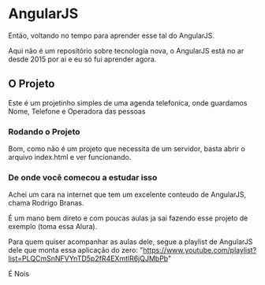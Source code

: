 # AngularJS

Então, voltando no tempo para aprender esse tal do AngularJS.

Aqui não é um repositório sobre tecnologia nova, o AngularJS está no ar desde 2015 por ai e eu só fui aprender agora.

## O Projeto

Este é um projetinho simples de uma agenda telefonica, onde guardamos Nome, Telefone e Operadora das pessoas

### Rodando o Projeto

Bom, como não é um projeto que necessita de um servidor, basta abrir o arquivo index.html e ver funcionando.

### De onde você comecou a estudar isso

Achei um cara na internet que tem um excelente conteudo de AngularJS, chama Rodrigo Branas.

É um mano bem direto e com poucas aulas ja sai fazendo esse projeto de exemplo (toma essa Alura).

Para quem quiser acompanhar as aulas dele, segue a playlist de AngularJS dele que monta essa aplicação do zero: "https://www.youtube.com/playlist?list=PLQCmSnNFVYnTD5p2fR4EXmtlR6jQJMbPb"

É Nois
